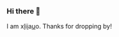 ### Hi there 👋

I am x[l](https://xliiauo.com)i[i](https://xliiauo.com)a[u](https://xliiauo.com)o. Thanks for dropping by!

<!--
**xliiauo/xliiauo** is a ✨ _special_ ✨ repository because its `README.md` (this file) appears on your GitHub profile.

Here are some ideas to get you started:

- 🔭 I’m currently working on ...
- 🌱 I’m currently learning ...
- 👯 I’m looking to collaborate on ...
- 🤔 I’m looking for help with ...
- 💬 Ask me about ...
- 📫 How to reach me: ...
- 😄 Pronouns: ...
- ⚡ Fun fact: ...
-->

